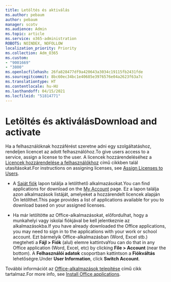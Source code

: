 ```yaml
---
title: Letöltés és aktiválás
ms.author: pebaum
author: pebaum
manager: scotv
ms.audience: Admin
ms.topic: article
ms.service: o365-administration
ROBOTS: NOINDEX, NOFOLLOW
localization_priority: Priority
ms.collection: Adm_O365
ms.custom:
- "9001669"
- "3800"
ms.openlocfilehash: 26fa828477df9a420643a3034c19115fb2431fde
ms.sourcegitcommit: 8bc60ec34bc1e40685e3976576e04a2623f63a7c
ms.translationtype: HT
ms.contentlocale: hu-HU
ms.lasthandoff: 04/15/2021
ms.locfileid: "51814771"
---
```

# <a name="download-and-activate"></a><span data-ttu-id="83e4f-102">Letöltés és aktiválás</span><span class="sxs-lookup"><span data-stu-id="83e4f-102">Download and activate</span></span>

<span data-ttu-id="83e4f-103">Ha a felhasználóknak hozzáférést szeretne adni egy szolgáltatáshoz, rendeljen licencet az adott felhasználóhoz.</span><span class="sxs-lookup"><span data-stu-id="83e4f-103">To give users access to a service, assign a license to the user.</span></span> <span data-ttu-id="83e4f-104">A licencek hozzárendeléséhez a [Licencek hozzárendelése a felhasználókhoz](https://docs.microsoft.com/microsoft-365/admin/manage/assign-licenses-to-users) című cikkben talál utasításokat.</span><span class="sxs-lookup"><span data-stu-id="83e4f-104">For instructions on assigning licenses, see [Assign Licenses to Users](https://docs.microsoft.com/microsoft-365/admin/manage/assign-licenses-to-users).</span></span>

- <span data-ttu-id="83e4f-105">A [Saját fiók](https://portal.office.com/account/#installs) lapon találja a letölthető alkalmazásokat.</span><span class="sxs-lookup"><span data-stu-id="83e4f-105">You can find applications for download on the [My Account](https://portal.office.com/account/#installs) page.</span></span> <span data-ttu-id="83e4f-106">Ez a lapon találja azon alkalmazások listáját, amelyeket a hozzárendelt licencek alapján Ön letölthet.</span><span class="sxs-lookup"><span data-stu-id="83e4f-106">This page provides a list of applications available for you to download based on your assigned licenses.</span></span> 

- <span data-ttu-id="83e4f-107">Ha már letöltötte az Office-alkalmazásokat, előfordulhat, hogy a munkahelyi vagy iskolai fiókjával be kell jelentkeznie az alkalmazásokba.</span><span class="sxs-lookup"><span data-stu-id="83e4f-107">If you have already downloaded the Office applications, you may need to sign in to the applications with your work or school account.</span></span> <span data-ttu-id="83e4f-108">Ezt bármelyik Office-alkalmazásban (Word, Excel stb.) megteheti a **Fájl > Fiók** (alul) elemre kattintva</span><span class="sxs-lookup"><span data-stu-id="83e4f-108">You can do that in any Office application (Word, Excel, etc) by clicking **File > Account** (near the bottom).</span></span> <span data-ttu-id="83e4f-109">A **Felhasználói adatok** csoportban kattintson a **Fiókváltás** lehetőségre.</span><span class="sxs-lookup"><span data-stu-id="83e4f-109">Under **User Information**, click **Switch Account**.</span></span>

<span data-ttu-id="83e4f-110">További információt az [Office-alkalmazások telepítése](https://docs.microsoft.com/microsoft-365/admin/setup/install-applications) című cikk tartalmaz.</span><span class="sxs-lookup"><span data-stu-id="83e4f-110">For more info, see [Install Office applications](https://docs.microsoft.com/microsoft-365/admin/setup/install-applications).</span></span>
